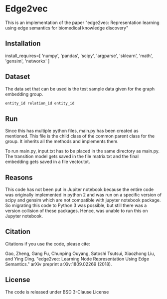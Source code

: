 # Edge2vec

This is an implementation of the paper "edge2vec: Representation learning using edge semantics for biomedical knowledge discovery"

## Installation

install_requires=[
        'numpy',
        'pandas',
        'scipy',
        'argparse',
        'sklearn',
        'math',
        'gensim',
        'networkx'
    ]

## Dataset

The data set that can be used is the test sample data given for the graph embedding group.

```txt
entity_id relation_id entity_id
```

## Run

Since this has multiple python files, main.py has been created as mentioned. 
This file is the child class of the common parent class for the group. It inherits all the methods and implements them.

To run main.py, input.txt has to be placed in the same directory as main.py. 
The transition model gets saved in the file matrix.txt and the final embedding gets saved in a file vector.txt.

## Reasons

This code has not been put in Jupiter notebook because the entire code was originally implemented in python 2 and was run on a specific version of scipy and gensim which are not compatible with jupyter notebook package. So migrating this code to Python 3 was possible, but still there was a version collision of these packages. Hence, was unable to run this on Jupyter notebook.

## Citation

Citations
if you use the code, please cite:

Gao, Zheng, Gang Fu, Chunping Ouyang, Satoshi Tsutsui, Xiaozhong Liu, and Ying Ding. 
"edge2vec: Learning Node Representation Using Edge Semantics." arXiv preprint arXiv:1809.02269 (2018).

## License
The code is released under BSD 3-Clause License
